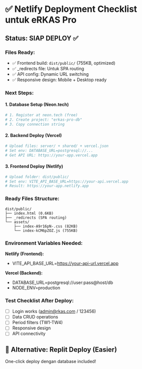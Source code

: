 # ✅ Netlify Deployment Checklist untuk eRKAS Pro

## Status: SIAP DEPLOY ✅

### Files Ready:
- ✅ Frontend build: `dist/public/` (755KB, optimized)
- ✅ _redirects file: Untuk SPA routing 
- ✅ API config: Dynamic URL switching
- ✅ Responsive design: Mobile + Desktop ready

### Next Steps:

#### 1. Database Setup (Neon.tech)
```bash
# 1. Register at neon.tech (free)
# 2. Create project: "erkas-pro-db" 
# 3. Copy connection string
```

#### 2. Backend Deploy (Vercel)
```bash
# Upload files: server/ + shared/ + vercel.json
# Set env: DATABASE_URL=postgresql://...
# Get API URL: https://your-app.vercel.app
```

#### 3. Frontend Deploy (Netlify)
```bash
# Upload folder: dist/public/
# Set env: VITE_API_BASE_URL=https://your-api.vercel.app
# Result: https://your-app.netlify.app
```

### Ready Files Structure:
```
dist/public/
├── index.html (0.6KB)
├── _redirects (SPA routing)
└── assets/
    ├── index-A9r16pN-.css (82KB)
    └── index-kCM6pZOZ.js (755KB)
```

### Environment Variables Needed:
**Netlify (Frontend):**
- VITE_API_BASE_URL=https://your-api-url.vercel.app

**Vercel (Backend):**  
- DATABASE_URL=postgresql://user:pass@host/db
- NODE_ENV=production

### Test Checklist After Deploy:
- [ ] Login works (admin@rkas.com / 123456)
- [ ] Data CRUD operations
- [ ] Period filters (TW1-TW4)
- [ ] Responsive design
- [ ] API connectivity

## 🎯 Alternative: Replit Deploy (Easier)
One-click deploy dengan database included!